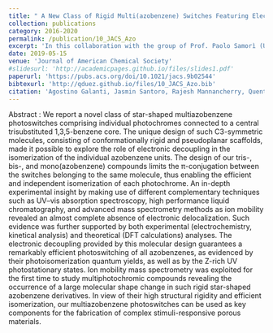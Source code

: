 ```yaml
---
title: " A New Class of Rigid Multi(azobenzene) Switches Featuring Electronic Decoupling: Unravelling the Isomerization in Individual Photochromes "
collection: publications
category: 2016-2020
permalink: /publication/10_JACS_Azo
excerpt: 'In this collaboration with the group of Prof. Paolo Samorì (Université de Strasboug, France), we took advantage of ion mobility spectrometry to separate the metastable photoisomers of novel multiphotochromic compounds.'
date: 2019-05-15
venue: 'Journal of American Chemical Society'
#slidesurl: 'http://academicpages.github.io/files/slides1.pdf'
paperurl: 'https://pubs.acs.org/doi/10.1021/jacs.9b02544'
bibtexurl: 'http://qduez.github.io/files/10_JACS_Azo.bib'
citation: 'Agostino Galanti, Jasmin Santoro, Rajesh Mannancherry, Quentin Duez, Valentin Diez-Cabanes, Michal Valásek, Julien De Winter, Jérôme Cornil, Pascal Gerbaux, Marcel Mayor, Paolo Samorì. (2019). &quot; A New Class of Rigid Multi(azobenzene) Switches Featuring Electronic Decoupling: Unravelling the Isomerization in Individual Photochromes.&quot; <i>Journal of American Chemical Society</i>. 141(23), 9273-9283.'
---
```

Abstract :
We report a novel class of star-shaped multiazobenzene photoswitches comprising individual photochromes connected to a central trisubstituted 1,3,5-benzene core. The unique design of such C3-symmetric molecules, consisting of conformationally rigid and pseudoplanar scaffolds, made it possible to explore the role of electronic decoupling in the isomerization of the individual azobenzene units. The design of our tris-, bis-, and mono(azobenzene) compounds limits the π-conjugation between the switches belonging to the same molecule, thus enabling the efficient and independent isomerization of each photochrome. An in-depth experimental insight by making use of different complementary techniques such as UV–vis absorption spectroscopy, high performance liquid chromatography, and advanced mass spectrometry methods as ion mobility revealed an almost complete absence of electronic delocalization. Such evidence was further supported by both experimental (electrochemistry, kinetical analysis) and theoretical (DFT calculations) analyses. The electronic decoupling provided by this molecular design guarantees a remarkably efficient photoswitching of all azobenzenes, as evidenced by their photoisomerization quantum yields, as well as by the Z-rich UV photostationary states. Ion mobility mass spectrometry was exploited for the first time to study multiphotochromic compounds revealing the occurrence of a large molecular shape change in such rigid star-shaped azobenzene derivatives. In view of their high structural rigidity and efficient isomerization, our multiazobenzene photoswitches can be used as key components for the fabrication of complex stimuli-responsive porous materials.
